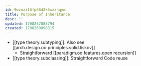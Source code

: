 ```yaml
---
id: 9wznzi16fp68d2k6xzzhqym
title: Purpose of Inheritance
desc: ''
updated: 1708267083794
created: 1708260898815
---
```




- [[type theory.subtyping]]: Also see [[arch.design.oo.principles.solid.liskov]]
  - Straightforward [[paradigm.oo.features.open recursion]]
- [[type theory.subclassing]]: Straightforward Code reuse
